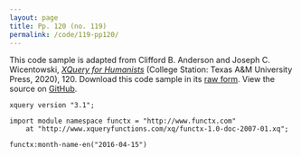 ```yaml
---
layout: page
title: Pp. 120 (no. 119)
permalink: /code/119-pp120/
---
```


This code sample is adapted from Clifford B. Anderson and Joseph C. Wicentowski, 
[_XQuery for Humanists_](/) (College Station: Texas A&M University Press, 2020), 120. 
Download this code sample in its [raw form](/code/119-pp120/119-pp120.xq).
View the source on [GitHub](https://github.com/coding4humanists/xquery4humanists/blob/master/code/119-pp120/119-pp120.xq).

```xquery
xquery version "3.1";

import module namespace functx = "http://www.functx.com"
    at "http://www.xqueryfunctions.com/xq/functx-1.0-doc-2007-01.xq";

functx:month-name-en("2016-04-15")
```  
